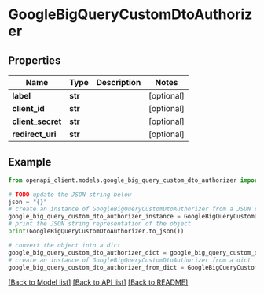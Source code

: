 # GoogleBigQueryCustomDtoAuthorizer


## Properties

Name | Type | Description | Notes
------------ | ------------- | ------------- | -------------
**label** | **str** |  | [optional] 
**client_id** | **str** |  | [optional] 
**client_secret** | **str** |  | [optional] 
**redirect_uri** | **str** |  | [optional] 

## Example

```python
from openapi_client.models.google_big_query_custom_dto_authorizer import GoogleBigQueryCustomDtoAuthorizer

# TODO update the JSON string below
json = "{}"
# create an instance of GoogleBigQueryCustomDtoAuthorizer from a JSON string
google_big_query_custom_dto_authorizer_instance = GoogleBigQueryCustomDtoAuthorizer.from_json(json)
# print the JSON string representation of the object
print(GoogleBigQueryCustomDtoAuthorizer.to_json())

# convert the object into a dict
google_big_query_custom_dto_authorizer_dict = google_big_query_custom_dto_authorizer_instance.to_dict()
# create an instance of GoogleBigQueryCustomDtoAuthorizer from a dict
google_big_query_custom_dto_authorizer_from_dict = GoogleBigQueryCustomDtoAuthorizer.from_dict(google_big_query_custom_dto_authorizer_dict)
```
[[Back to Model list]](../README.md#documentation-for-models) [[Back to API list]](../README.md#documentation-for-api-endpoints) [[Back to README]](../README.md)


